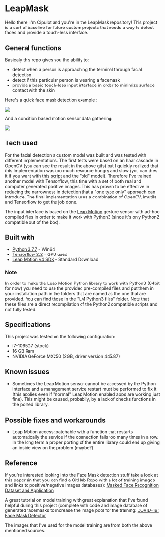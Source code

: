 # LeapMask

Hello there, I'm Cipulot and you're in the LeapMask repository!
This project is a sort of baseline for future custom projects that needs a way to detect faces and provide a touch-less interface.

## General functions
Basicaly this repo gives you the ability to:
* detect when a person is approaching the terminal through facial detection
* detect if this particular person is wearing a facemask
* provide a basic touch-less input interface in order to minimize surface contact with the skin

Here's a quick face mask detection example :

![](https://github.com/Cipulot/CodeWithFriends-Spring2020/blob/master/projects/Cipulot/LeapMask/gifs/gif_facemask_detection_test.gif)

And a condition based motion sensor data gathering:

![](https://github.com/Cipulot/CodeWithFriends-Spring2020/blob/master/projects/Cipulot/LeapMask/gifs/gif_nomask_mask_doorbell_example.gif)

## Tech used
For the facial detection a custom model was built and was tested with different implementations.
The first tests were based on an haar cascade in OpenCV (you can see the result in the above gifs) but I quickly realized that this implementation was too much resource hungry and slow (you can thes it if you want with this [script](https://github.com/Cipulot/CodeWithFriends-Spring2020/blob/master/projects/Cipulot/LeapMask/OpenCV_only_old.py) and the "old" model). Therefore I've trained another model with Tensorflow, this time with a set of both real and computer generated positive images. This has proven to be effective in reducing the narrowness in detection that a "one type only" approach can introduce. The final implementation uses a combination of OpenCV, imutils and Tensorflow to get the job done.

The input interface is based on the [Leap Motion](https://www.ultraleap.com/datasheets/Leap_Motion_Controller_Datasheet.pdf) gesture sensor with ad-hoc compiled files in order to make it work with Python3 (since it's only Python2 compatible out of the box).

## Built with
* [Python 3.7.7](https://www.python.org/downloads/release/python-377/) - Win64
* [Tensorflow 2.2](https://www.tensorflow.org/install) - GPU used
* [Leap Motion v4 SDK](https://developer.leapmotion.com/setup/desktop) - Standard Download

### Note
In order to make the Leap Motion Python library to work with Python3 (64bit for now) you need to use the provided pre-compiled files and put them in your installation path in the folders that are named as the one that are provided. You can find those in the "LM Python3 files" folder. Note that these files are a direct recompilation of the Python2 compatible scripts and not fully tested.

## Specifications
This project was tested on the following configuration:
* i7-1065G7 (stock)
* 16 GB Ram
* NVIDIA GeForce MX250 (2GB, driver version 445.87)

## Known issues
* Sometimes the Leap Motion sensor cannot be accessed by the Python interface and a management service restart must be performed to fix it (this applies even if "normal" Leap Motion enabled apps are working just fine). This might be caused, probabily, by a lack of checks functions in the ported library.

## Possible fixes and workarounds
* Leap Motion access: patchable with a function that restarts automatically the service if the connection fails too many times in a row.
                      In the long term a proper porting of the entire library could end up giving an inside view on the problem (maybe?)
## Reference 
If you're interested looking into the Face Mask detection stuff take a look at this paper (in that you can find a GitHub Repo with a lot of training images and links to positive/negative images databases):
[Masked Face Recognition Dataset and Application](https://arxiv.org/pdf/2003.09093.pdf)

A great tutorial on model training with great explanation that I've found helpful during this project (complete with code and image database of generated facemasks to increase the image pool for the training:
[COVID-19: Face Mask Detector](https://www.pyimagesearch.com/2020/05/04/covid-19-face-mask-detector-with-opencv-keras-tensorflow-and-deep-learning/)

The images that I've used for the model training are from both the above mentioned sources.
